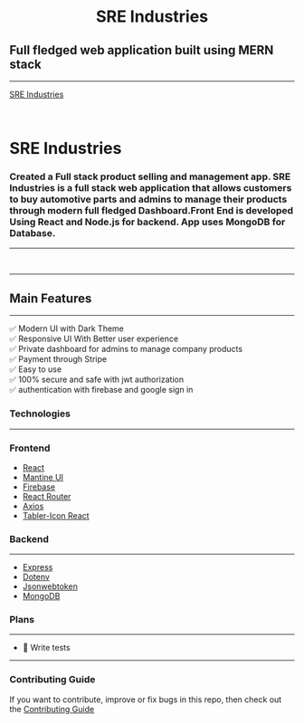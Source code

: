 <h1 align="center">
   SRE Industries
</h1>

## Full fledged web application built using MERN stack

---

<a align="center" href="https://sre-industries.web.app/"> SRE Industries</a>

<br/>
<h1>
    SRE Industries
</h1>

### Created a Full stack product selling and management app. SRE Industries is a full stack web application that allows customers to buy automotive parts and admins to manage their products through modern full fledged Dashboard.Front End is developed Using React and Node.js for backend. App  uses MongoDB for Database.

---

<br/>

---

## Main Features

---

✅ Modern UI with Dark Theme<br/>
✅ Responsive UI With Better user experience <br/>
✅ Private dashboard for admins to manage company products<br/>
✅ Payment through Stripe<br/>
✅ Easy to use<br/>
✅ 100% secure and safe with jwt authorization<br/>
✅ authentication with firebase and google sign in

### Technologies

---

### Frontend

-   [React](https://reactjs.org/)
-   [Mantine UI](https://mantine.dev/)
-   [Firebase](https://firebase.google.com/)
-   [React Router](https://reactrouter.com/)
-   [Axios](https://axios-http.com/)
-   [Tabler-Icon React](https://tabler-icons-react.vercel.app/)

### Backend

---

-   [Express](https://expressjs.com/)
-   [Dotenv](https://www.npmjs.com/package/dotenv)
-   [Jsonwebtoken](https://jwt.io/)
-   [MongoDB](https://www.mongodb.com/)

### Plans

---

-   🧪 Write tests

---

### Contributing Guide

If you want to contribute, improve or fix bugs in this repo, then check out the [Contributing Guide](./CONTRIBUTING.md)
<br/>
